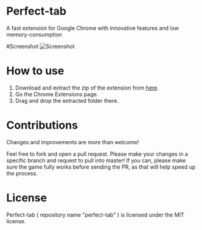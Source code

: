 # Perfect-tab
A fast extension for Google Chrome with innovative features and low memory-consumption

#Screenshot
![Screenshot](https://github.com/ankitgaurav/perfect-tab/blob/gh-pages/Screenshot%202016-10-22%2005.21.36.png)

# How to use
1. Download and extract the zip of the extension from [here][download-zip].
2. Go the Chrome Extensions page.
3. Drag and drop the extracted folder there.

# Contributions
Changes and improvements are more than welcome!

Feel free to fork and open a pull request.
Please make your changes in a specific branch and request to pull into master!
If you can, please make sure the game fully works before sending the PR, as that will help speed up the process.

# License
Perfect-tab ( repository name "perfect-tab" ) is licensed under the MIT license.

[download-zip]: https://github.com/ankitgaurav/perfect-tab/archive/master.zip
